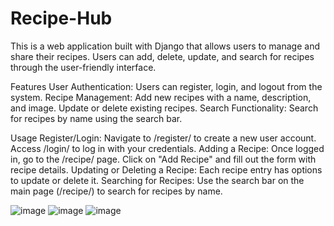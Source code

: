 # Recipe-Hub
This is a web application built with Django that allows users to manage and share their recipes. Users can add, delete, update, and search for recipes through the user-friendly interface.

Features
User Authentication: Users can register, login, and logout from the system.
Recipe Management: Add new recipes with a name, description, and image. Update or delete existing recipes.
Search Functionality: Search for recipes by name using the search bar.

Usage
Register/Login:
Navigate to /register/ to create a new user account.
Access /login/ to log in with your credentials.
Adding a Recipe:
Once logged in, go to the /recipe/ page.
Click on "Add Recipe" and fill out the form with recipe details.
Updating or Deleting a Recipe:
Each recipe entry has options to update or delete it.
Searching for Recipes:
Use the search bar on the main page (/recipe/) to search for recipes by name.

![image](https://github.com/vaishnavi-4102/Recipe-Hub/assets/94067180/f99ce1be-9596-4968-9d9a-b113fb97e09e)
![image](https://github.com/vaishnavi-4102/Recipe-Hub/assets/94067180/aed107bf-eb6e-4dc5-8a70-89b36e511452)
![image](https://github.com/vaishnavi-4102/Recipe-Hub/assets/94067180/b4838ad2-127e-4bc1-ba5c-99d8b01285ad)
